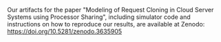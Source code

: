 Our artifacts for the paper "Modeling of Request Cloning in Cloud Server Systems using Processor Sharing", including simulator code and instructions on how to reproduce our results, are available at Zenodo: https://doi.org/10.5281/zenodo.3635905
